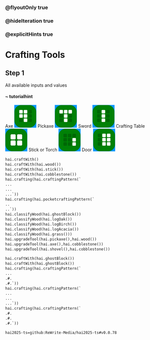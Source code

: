 ### @flyoutOnly true
### @hideIteration true
### @explicitHints true

# Crafting Tools

## Step 1
All available inputs and values

#### ~ tutorialhint 
Axe
![Craft Axe](https://raw.githubusercontent.com/ReWrite-Media/makecode/master/blocks/hai2025/img/axe_crafting.png "Craft Axe")
Pickaxe
![Craft Pickaxe](https://raw.githubusercontent.com/ReWrite-Media/makecode/master/blocks/hai2025/img/pickaxe_crafting.png "Craft Pickaxe")
Sword
![Craft Sword](https://raw.githubusercontent.com/ReWrite-Media/makecode/master/blocks/hai2025/img/sword_crafting.png "Craft Sword")
Crafting Table
![Craft Crafting Table](https://raw.githubusercontent.com/ReWrite-Media/makecode/master/blocks/hai2025/img/bench_crafting.png "Craft Crafting Table")
Stick or Torch
![Craft Stick](https://raw.githubusercontent.com/ReWrite-Media/makecode/master/blocks/hai2025/img/stick_crafting.png "Craft Stick")
Door
![Craft Door](https://raw.githubusercontent.com/ReWrite-Media/makecode/master/blocks/hai2025/img/door_crafting.png "Craft Door")


```ghost
hai.craftWith()
hai.craftWith(hai.wood())
hai.craftWith(hai.stick())
hai.craftWith(hai.cobblestone())
hai.crafting(hai.craftingPattern(`
...
...
...`))
hai.crafting(hai.pocketcraftingPattern(`
..
..`))
hai.classifyWood(hai.ghostBlock())
hai.classifyWood(hai.logOak())
hai.classifyWood(hai.logBirch())
hai.classifyWood(hai.logAcacia())
hai.classifyWood(hai.grass()))
hai.upgradeTool(hai.pickaxe(),hai.wood())
hai.upgradeTool(hai.axe(),hai.cobblestone())
hai.upgradeTool(hai.shovel(),hai.cobblestone())
```

```template
hai.craftWith(hai.ghostBlock())
hai.craftWith(hai.ghostBlock())
hai.crafting(hai.craftingPattern(`
...
.#.
.#.`))
hai.crafting(hai.craftingPattern(`
...
...
...`))
hai.crafting(hai.craftingPattern(`
.#.
.#.
.#.`))
```




```package
hai2025-ts=github:ReWrite-Media/hai2025-ts#v0.0.78
```
